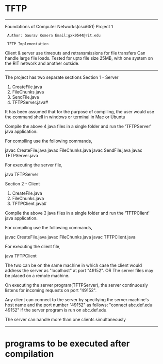 TFTP
====
*******************************************************
 Foundations of Computer Networks(csci651) Project 1
 
     Author: Gaurav Komera Email:gxk9544@rit.edu
 
     TFTP Implementation
 
 Client & server use timeouts and retransmissions for
      file transfers
 Can handle large file loads. Tested for upto file size
   25MB, with one system on the RIT network
     and another outside.
 
******************************************************
 The project has two separate sections
 Section 1 - Server
 
 1. CreateFile.java
 2. FileChunks.java
 3. SendFile.java
 4. TFTPServer.java#
 
 It has been assumed that for the purpose of compiling, 
 the user would use the command shell in windows or 
 terminal in Mac or Ubuntu
 
 Compile the above 4 java files in a single folder 
 and run the 'TFTPServer' java application.
 
 For compiling use the following commands,
 
   javac CreateFile.java
   javac FileChunks.java
   javac SendFile.java
   javac TFTPServer.java
 
 For executing the server file,
 
   java TFTPServer
 
 Section 2 - Client
 
 1. CreateFile.java
 2. FileChunks.java
 3. TFTPClient.java#
 
 Compile the above 3 java files in a single folder 
 and run the 'TFTPClient' java application.
 
 For compiling use the following commands,
 
   javac CreateFile.java
   javac FileChunks.java
   javac TFTPClient.java
 
 For executing the client file,
 
   java TFTPClient
 
 The two can be on the same machine in which case 
 the client would address the server as "localhost" 
 at port "49152".
 OR
 The server files may be placed on a remote machine.
 
 On executing the server program(TFTPServer), the 
 server continuously listens for incoming requests 
 on port "49152".
 
 Any client can connect to the server by specifying 
 the server machine's host name and the port number 
 "49152" as follows:
 "connect abc.def.edu 49152" if the 
 server program is run on abc.def.edu.
 
 The server can handle more than one clients 
 simultaneously
 
*******************************************************
 
 # programs to be executed after compilation
 
